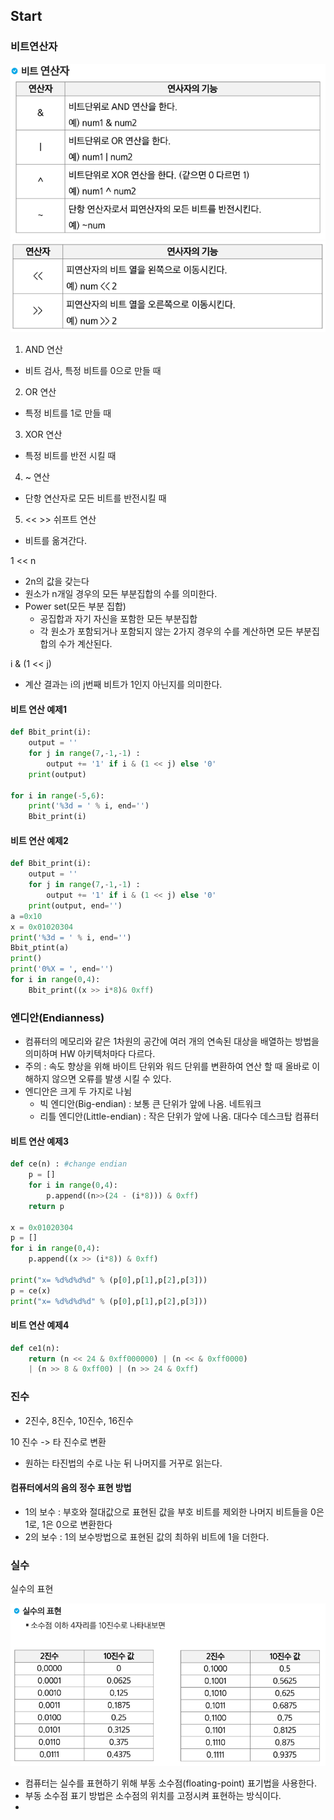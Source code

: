 ## Start

### 비트연산자
![비트연산자](../image/20230228/20230228_1.PNG)
![비트연산자](../image/20230228/20230228_2.PNG)

1. AND 연산
- 비트 검사, 특정 비트를 0으로 만들 때
2. OR 연산 
- 특정 비트를 1로 만들 때
3. XOR 연산
- 특정 비트를 반전 시킬 때
4. ~ 연산
- 단항 연산자로 모든 비트를 반전시킬 때
5. << >> 쉬프트 연산
- 비트를 옮겨간다.

1 << n
- 2n의 값을 갖는다
- 원소가 n개일 경우의 모든 부분집합의 수를 의미한다.
- Power set(모든 부분 집합)
  - 공집합과 자기 자신을 포함한 모든 부분집합
  - 각 원소가 포함되거나 포함되지 않는 2가지 경우의 수를 계산하면 모든 부분집합의 수가 계산된다.

i & (1 << j)
- 계산 결과는 i의 j번째 비트가 1인지 아닌지를 의미한다.

#### 비트 연산 예제1
~~~python
def Bbit_print(i):
    output = ''
    for j in range(7,-1,-1) :
        output += '1' if i & (1 << j) else '0'
    print(output)

for i in range(-5,6):
    print('%3d = ' % i, end='')
    Bbit_print(i)
~~~

#### 비트 연산 예제2
~~~python
def Bbit_print(i):
    output = ''
    for j in range(7,-1,-1) :
        output += '1' if i & (1 << j) else '0'
    print(output, end='')
a =0x10
x = 0x01020304
print('%3d = ' % i, end='')
Bbit_ptint(a)
print()
print('0%X = ', end='')
for i in range(0,4):
    Bbit_print((x >> i*8)& 0xff)
~~~

### 엔디안(Endianness)
- 컴퓨터의 메모리와 같은 1차원의 공간에 여러 개의 연속된 대상을 배열하는 방법을 의미하며 HW 아키텍처마다 다르다.
- 주의 : 속도 향상을 위해 바이트 단위와 워드 단위를 변환하여 연산 할 때 올바로 이해하지 않으면 오류를 발생 시킬 수 있다.
- 엔디안은 크게 두 가지로 나뉨
  - 빅 엔디안(Big-endian) : 보통 큰 단위가 앞에 나옴. 네트워크
  - 리틀 엔디안(Little-endian) : 작은 단위가 앞에 나옴. 대다수 데스크탑 컴퓨터

#### 비트 연산 예제3
~~~python
def ce(n) : #change endian
    p = []
    for i in range(0,4):
        p.append((n>>(24 - (i*8))) & 0xff)
    return p

x = 0x01020304
p = []
for i in range(0,4):
    p.append((x >> (i*8)) & 0xff)

print("x= %d%d%d%d" % (p[0],p[1],p[2],p[3]))
p = ce(x)
print("x= %d%d%d%d" % (p[0],p[1],p[2],p[3]))
~~~

#### 비트 연산 예제4
~~~python
def ce1(n):
    return (n << 24 & 0xff000000) | (n << & 0xff0000)
    | (n >> 8 & 0xff00) | (n >> 24 & 0xff)
~~~

### 진수
- 2진수, 8진수, 10진수, 16진수

10 진수 -> 타 진수로 변환
- 원하는 타진법의 수로 나눈 뒤 나머지를 거꾸로 읽는다.

#### 컴퓨터에서의 음의 정수 표현 방법
- 1의 보수 : 부호와 절대값으로 표현된 값을 부호 비트를 제외한 나머지 비트들을 0은 1로, 1은 0으로 변환한다
- 2의 보수 : 1의 보수방법으로 표현된 값의 최하위 비트에 1을 더한다.

### 실수
실수의 표현 

![실수의 표현](../image/20230228/20230228_3.PNG)

- 컴퓨터는 실수를 표현하기 위해 부동 소수점(floating-point) 표기법을 사용한다.
- 부동 소수점 표기 방법은 소수점의 위치를 고정시켜 표현하는 방식이다.
- 